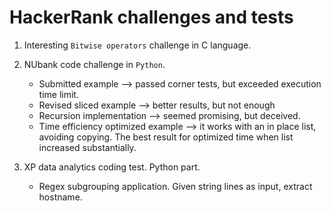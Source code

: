 # HackerRank challenges and tests

1. Interesting `Bitwise operators` challenge in C language.

2. NUbank code challenge in `Python`.

   - Submitted example --> passed corner tests, but exceeded execution time limit.
   - Revised sliced example --> better results, but not enough 
   - Recursion implementation --> seemed promising, but deceived.
   - Time efficiency optimized example --> it works with an in place list, avoiding copying. The best result for optimized time when list increased substantially.  

3. XP data analytics coding test. Python part.
    - Regex subgrouping application. Given string lines as input, extract hostname. 
